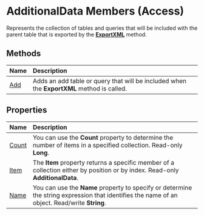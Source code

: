 
# AdditionalData Members (Access)
Represents the collection of tables and queries that will be included with the parent table that is exported by the  **[ExportXML](47627677-d311-c2e1-7532-e8a8a9beef29.md)** method.

## Methods



|**Name**|**Description**|
|:-----|:-----|
| [Add](29d4df5e-7646-b1e7-b179-a6588502179a.md)|Adds an add table or query that will be included when the  **ExportXML** method is called.|

## Properties



|**Name**|**Description**|
|:-----|:-----|
| [Count](9d0883c5-4501-94ad-098b-041b100e0593.md)|You can use the  **Count** property to determine the number of items in a specified collection. Read-only **Long**.|
| [Item](ddce00eb-71f9-ba6d-f134-1072e024b84d.md)|The  **Item** property returns a specific member of a collection either by position or by index. Read-only **AdditionalData**.|
| [Name](cd54396d-e885-d765-8242-81aef07d0927.md)|You can use the  **Name** property to specify or determine the string expression that identifies the name of an object. Read/write **String**.|
